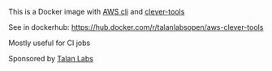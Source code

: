 This is a Docker image with [AWS cli](https://aws.amazon.com/fr/cli/) and [clever-tools](https://github.com/CleverCloud/clever-tools)

See in dockerhub: https://hub.docker.com/r/talanlabsopen/aws-clever-tools

Mostly useful for CI jobs

Sponsored by [Talan Labs](https://talan.com/metiers/labs/)
